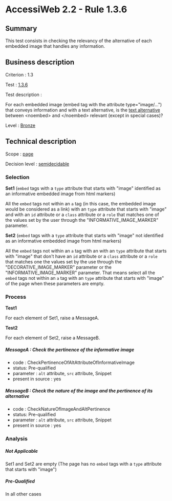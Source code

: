 # AccessiWeb 2.2 - Rule 1.3.6

## Summary

This test consists in checking the relevancy of the alternative of each embedded image that handles any information.

## Business description

Criterion : 1.3

Test : [1.3.6](http://www.accessiweb.org/index.php/accessiweb-22-english-version.html#test-1-3-6)

Test description :

For each embedded image (embed tag with the attribute type=&quot;image/...&quot;) that conveys information and with a text alternative, is the [text alternative](http://www.accessiweb.org/index.php/glossary-76.html#mAltTexteImg) between &lt;noembed&gt; and &lt;/noembed&gt; relevant (except in special cases)?

Level : [Bronze](/en/category/rules-design/accessiweb-11/level/bronze)

## Technical description

Scope : [page](/en/category/rules-design/accessiweb-11/scope/page)

Decision level : [semidecidable](/en/category/rules-design/accessiweb-11/decision-level/semidecidable)

### Selection

**Set1** (`embed` tags with a `type` attribute that starts with "image" identified as an informative embedded image from html markers)

All the `embed` tags not within an `a` tag (in this case, the embedded image would be considered as a link) with an `type` attribute that starts with "image" and with an `id` attribute or a `class` attribute or a `role` that matches one of the values set by the user through the "INFORMATIVE_IMAGE_MARKER" parameter.

**Set2** (`embed` tags with a `type` attribute that starts with "image" not identified as an informative embedded image from html markers)

All the `embed` tags not within an `a` tag with an with an `type` attribute that starts with "image" that don't have an `id` attribute or a `class` attribute or a `role` that matches one the values set by the use through the "DECORATIVE_IMAGE_MARKER" parameter or the "INFORMATIVE_IMAGE_MARKER" parameter. That means select all the `embed` tags not within an `a` tag with an `type` attribute that starts with "image" of the page when these parameters are empty.

### Process

**Test1**

For each element of Set1, raise a MessageA.

**Test2**

For each element of Set2, raise a MessageB.

##### MessageA : Check the pertinence of the informative image

-   code : CheckPertinenceOfAltAttributeOfInformativeImage
-   status: Pre-qualified
-   parameter : `alt` attribute, `src` attribute, Snippet
-   present in source : yes

##### MessageB : Check the nature of the image and the pertinence of its alternative

-   code : CheckNatureOfImageAndAltPertinence
-   status: Pre-qualified
-   parameter : `alt` attribute, `src` attribute, Snippet
-   present in source : yes

### Analysis

##### Not Applicable

Set1 and Set2 are empty (The page has no `embed` tags with a `type` attribute that starts with "image")

##### Pre-Qualified

In all other cases
